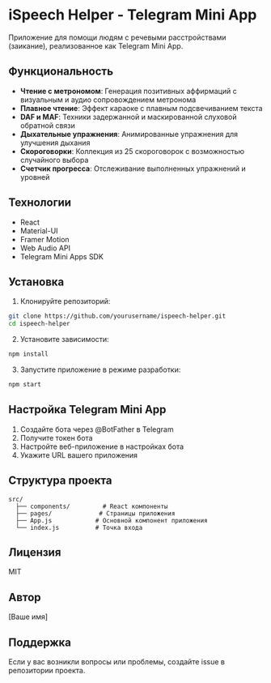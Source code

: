 # iSpeech Helper - Telegram Mini App

Приложение для помощи людям с речевыми расстройствами (заикание), реализованное как Telegram Mini App.

## Функциональность

- **Чтение с метрономом**: Генерация позитивных аффирмаций с визуальным и аудио сопровождением метронома
- **Плавное чтение**: Эффект караоке с плавным подсвечиванием текста
- **DAF и MAF**: Техники задержанной и маскированной слуховой обратной связи
- **Дыхательные упражнения**: Анимированные упражнения для улучшения дыхания
- **Скороговорки**: Коллекция из 25 скороговорок с возможностью случайного выбора
- **Счетчик прогресса**: Отслеживание выполненных упражнений и уровней

## Технологии

- React
- Material-UI
- Framer Motion
- Web Audio API
- Telegram Mini Apps SDK

## Установка

1. Клонируйте репозиторий:
```bash
git clone https://github.com/yourusername/ispeech-helper.git
cd ispeech-helper
```

2. Установите зависимости:
```bash
npm install
```

3. Запустите приложение в режиме разработки:
```bash
npm start
```

## Настройка Telegram Mini App

1. Создайте бота через @BotFather в Telegram
2. Получите токен бота
3. Настройте веб-приложение в настройках бота
4. Укажите URL вашего приложения

## Структура проекта

```
src/
  ├── components/         # React компоненты
  ├── pages/             # Страницы приложения
  ├── App.js            # Основной компонент приложения
  └── index.js          # Точка входа
```

## Лицензия

MIT

## Автор

[Ваше имя]

## Поддержка

Если у вас возникли вопросы или проблемы, создайте issue в репозитории проекта. 